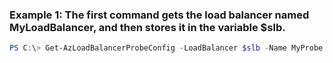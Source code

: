 ### Example 1: The first command gets the load balancer named MyLoadBalancer, and then stores it in the variable $slb.
```powershell
PS C:\> Get-AzLoadBalancerProbeConfig -LoadBalancer $slb -Name MyProbe
```

